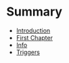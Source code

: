 # Summary

* [Introduction](README.md)
* [First Chapter](chapter1.md)
* [Info](info.md)
* [Triggers](triggers.md)

